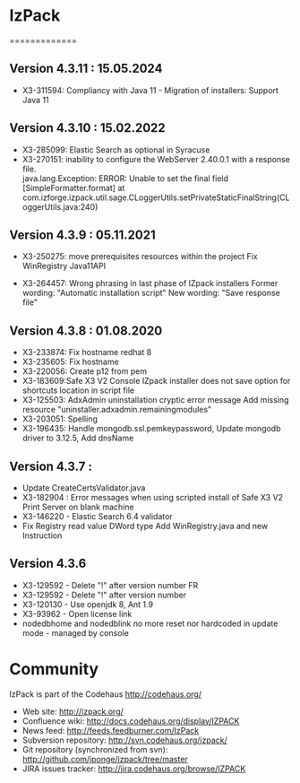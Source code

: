 # IzPack
=============

## Version 4.3.11 : 15.05.2024

- X3-311594: Compliancy with Java 11 - Migration of installers: Support Java 11


## Version 4.3.10 : 15.02.2022

- X3-285099: Elastic Search as optional in Syracuse
- X3-270151: inability to configure the  WebServer 2.40.0.1 with a response file.<br>
java.lang.Exception: ERROR: Unable to set the final field [SimpleFormatter.format]
        at com.izforge.izpack.util.sage.CLoggerUtils.setPrivateStaticFinalString(CLoggerUtils.java:240)


## Version 4.3.9 : 05.11.2021

* X3-250275: move prerequisites resources within the project
  Fix WinRegistry Java11API

* X3-264457: Wrong phrasing in last phase of IZpack installers
  Former wording: "Automatic installation script"
  New wording: "Save response file"

## Version 4.3.8 : 01.08.2020

* X3-233874: Fix hostname redhat 8
* X3-235605: Fix hostname
* X3-220056: Create p12 from pem
* X3-183609:Safe X3 V2 Console IZpack installer does not save option for shortcuts location in script file
* X3-125503: AdxAdmin uninstallation cryptic error message
  Add missing resource "uninstaller.adxadmin.remainingmodules"
* X3-203051: Spelling
* X3-196435: Handle mongodb.ssl.pemkeypassword,  Update mongodb driver to 3.12.5,  Add dnsName


## Version 4.3.7 : 

* Update CreateCertsValidator.java
* X3-182904 : Error messages when using scripted install of Safe X3 V2 Print Server on blank machine
* X3-146220 - Elastic Search 6.4 validator
* Fix Registry read value DWord type
  Add WinRegistry.java  and new Instruction <variable value="regkey[HKLM:RegistryPath:Key]">

## Version 4.3.6

* X3-129592 - Delete "!" after version number FR
* X3-129592 - Delete "!" after version number
* X3-120130 - Use openjdk 8, Ant 1.9
* X3-93962 - Open license link
* nodedbhome and nodedblink no more reset nor hardcoded in update mode - managed by console

Community
=========

IzPack is part of the Codehaus <http://codehaus.org/>

* Web site: <http://izpack.org/>
* Confluence wiki: <http://docs.codehaus.org/display/IZPACK>
* News feed: <http://feeds.feedburner.com/IzPack>
* Subversion repository: <http://svn.codehaus.org/izpack/>
* Git repository (synchronized from svn): <http://github.com/jponge/izpack/tree/master>
* JIRA issues tracker: <http://jira.codehaus.org/browse/IZPACK>
